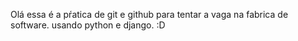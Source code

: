 Olá essa é a pŕatica de git e github para tentar a vaga na fabrica de software. 
usando python e django.
:D